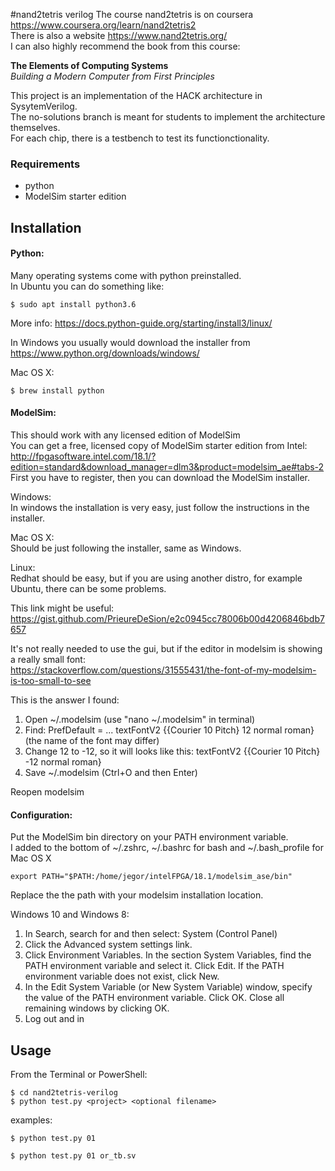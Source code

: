 #nand2tetris verilog
The course nand2tetris is on coursera https://www.coursera.org/learn/nand2tetris2  
There is also a website https://www.nand2tetris.org/  
I can also highly recommend the book from this course:  

**The Elements of Computing Systems**  
*Building a Modern Computer from First Principles*

This project is an implementation of the HACK architecture in SysytemVerilog.  
The no-solutions branch is meant for students to implement the architecture themselves.  
For each chip, there is a testbench to test its functionctionality.  

### Requirements
- python
- ModelSim starter edition

## Installation

#### Python:
Many operating systems come with python preinstalled.  
In Ubuntu you can do something like:
```
$ sudo apt install python3.6
```
More info: https://docs.python-guide.org/starting/install3/linux/  

In Windows you usually would download the installer from  https://www.python.org/downloads/windows/  

Mac OS X:
```
$ brew install python
```
#### ModelSim:
This should work with any licensed edition of ModelSim  
You can get a free, licensed copy of ModelSim starter edition from Intel:  
http://fpgasoftware.intel.com/18.1/?edition=standard&download_manager=dlm3&product=modelsim_ae#tabs-2  
First you have to register, then you can download the ModelSim installer.

Windows:  
In windows the installation is very easy, just follow the instructions in the installer.

Mac OS X:  
Should be just following the installer, same as Windows.

Linux:  
Redhat should be easy, but if you are using another distro, for example Ubuntu, there can be some problems.  

This link might be useful:  
https://gist.github.com/PrieureDeSion/e2c0945cc78006b00d4206846bdb7657  

It's not really needed to use the gui, but if the editor in modelsim is showing a really small font:  
https://stackoverflow.com/questions/31555431/the-font-of-my-modelsim-is-too-small-to-see

This is the answer I found:
1. Open ~/.modelsim (use "nano ~/.modelsim" in terminal)
1. Find: PrefDefault = ... textFontV2 {{Courier 10 Pitch} 12 normal roman} (the name of the font may differ)
1. Change 12 to -12, so it will looks like this: textFontV2 {{Courier 10 Pitch} -12 normal roman} 
1. Save ~/.modelsim (Ctrl+O and then Enter)

Reopen modelsim
#### Configuration:

Put the ModelSim bin directory on your PATH environment variable.   
I added to the bottom of ~/.zshrc, ~/.bashrc for bash and ~/.bash_profile for Mac OS X
```
export PATH="$PATH:/home/jegor/intelFPGA/18.1/modelsim_ase/bin"
```
Replace the the path with your modelsim installation location.

Windows 10 and Windows 8:
1. In Search, search for and then select: System (Control Panel)  
1. Click the Advanced system settings link.  
1. Click Environment Variables. In the section System Variables, find the PATH environment variable and select it. Click Edit. If the PATH environment variable does not exist, click New.  
1. In the Edit System Variable (or New System Variable) window, specify the value of the PATH environment variable. Click OK. Close all remaining windows by clicking OK.  
1. Log out and in

## Usage
From the Terminal or PowerShell:
```
$ cd nand2tetris-verilog
$ python test.py <project> <optional filename>
```
examples:
```
$ python test.py 01
```
```
$ python test.py 01 or_tb.sv
```